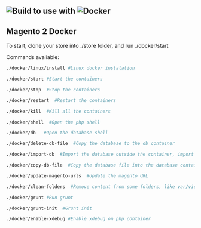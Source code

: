 ![Build to use with](https://img.shields.io/static/v1?label=Build%20to%20use%20with&message=Magento%202&color=green) 
![Docker](https://img.shields.io/static/v1?label=For&message=Docker&&color=blue)
--- 
## Magento 2 Docker

To start, clone your store into ./store folder, and run ./docker/start

Commands avaliable:
```bash
./docker/linux/install #Linux docker instalation 
```

```bash
./docker/start #Start the containers
```
```bash
./docker/stop  #Stop the containers
```
```bash
./docker/restart  #Restart the containers
```
```bash
./docker/kill  #Kill all the containers
```
```bash
./docker/shell  #Open the php shell
```

```bash
./docker/db   #Open the database shell
```
```bash
./docker/delete-db-file  #Copy the database to the db container
```
```bash
./docker/import-db  #Import the database outside the container, import the database, update the URL, and delete the database file from the db container
```
```bash
./docker/copy-db-file  #Copy the database file into the database container
```

```bash
./docker/update-magento-urls  #Update the magento URL
```

```bash
./docker/clean-folders  #Remove content from some folders, like var/view_preprocessed/*, pub/static/* etc...
```
```bash
./docker/grunt #Run grunt
```
```bash
./docker/grunt-init  #Grunt init
```

```bash
./docker/enable-xdebug #Enable xdebug on php container
```
